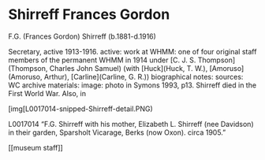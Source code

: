 



# Shirreff Frances Gordon


F.G. (Frances Gordon) Shirreff (b.1881-d.1916)

Secretary, active 1913-1916.
active:
work at WHMM: one of four original staff members of the permanent WHMM in 1914 under [C. J. S. Thompson](Thompson, Charles John Samuel) (with [Huck](Huck, T. W.), [Amoruso](Amoruso, Arthur), [Carline](Carline, G. R.))
biographical notes:
sources:
WC archive materials:
image: photo in Symons 1993, p13. Shirreff died in the First World War. Also, in

[img[L0017014-snipped-Shirreff-detail.PNG)

L0017014
“F.G. Shirreff with his mother, Elizabeth L. Shirreff (nee Davidson) in their garden, Sparsholt Vicarage, Berks (now Oxon). circa 1905.”



[[museum staff]]